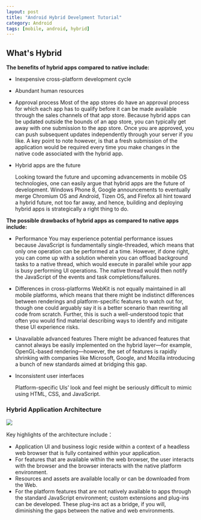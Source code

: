 ```yaml
---
layout: post
title: "Android Hybrid Develpment Tutorial"
category: Android
tags: [mobile, android, hybrid]
--- 
```


## What's Hybrid

__The benefits of hybrid apps compared to native include:__

- Inexpensive cross-platform development cycle
- Abundant human resources
- Approval process
    Most of the app stores do have an approval process for which each app has to qualify before it can be made available through the sales channels of that app store. Because hybrid apps can be updated outside the bounds of an app store, you can typically get away with one submission to the app store. Once you are approved, you can push subsequent updates independently through your server if you like. A key point to note however, is that a fresh submission of the application would be required every time you make changes in the native code associated with the hybrid app.
- Hybrid apps are the future

    Looking toward the future and upcoming advancements in mobile OS technologies, one can easily argue that hybrid apps are the future of development. Windows Phone 8, Google announcements to eventually merge Chromium OS and Android, Tizen OS, and Firefox all hint toward a hybrid future, not too far away, and hence, building and deploying hybrid apps is strategically a right thing to do.

<!--more-->

__The possible drawbacks of hybrid apps as compared to native apps include:__

- Performance
    You may experience potential performance issues because JavaScript is fundamentally single-threaded, which means that only one operation can be performed at a time. However, if done right, you can come up with a solution wherein you can offload background tasks to a native thread, which would execute in parallel while your app is busy performing UI operations. The native thread would then notify the JavaScript of the events and task completions/failures.
- Differences in cross-platforms
    WebKit is not equally maintained in all mobile platforms, which means that there might be indistinct differences between renderings and platform-specific features to watch out for, though one could arguably say it is a better scenario than rewriting all code from scratch. Further, this is such a well-understood topic that often you would find material describing ways to identify and mitigate these UI experience risks.
- Unavailable advanced features
    There might be advanced features that cannot always be easily implemented on the hybrid layer—for example, OpenGL-based rendering—however, the set of features is rapidly shrinking with companies like Microsoft, Google, and Mozilla introducing a bunch of new standards aimed at bridging this gap.
- Inconsistent user interfaces

    Platform-specific UIs’ look and feel might be seriously difficult to mimic using HTML, CSS, and JavaScript.

### Hybrid Application Architecture

![](http://johnnyimages.qiniudn.com/android-hybrid-architect.png)

Key highlights of the architecture include：

* Application UI and business logic reside within a context of a headless web browser that is fully contained within your application.
* For features that are available within the web browser, the user interacts with the browser and the browser interacts with the native platform environment.
* Resources and assets are available locally or can be downloaded from the Web.
* For the platform features that are not natively available to apps through the standard JavaScript environment; custom extensions and plug-ins can be developed. These plug-ins act as a bridge, if you will, diminishing the gaps between the native and web environments.

